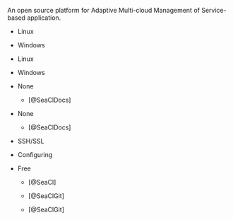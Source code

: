 
An open source platform for Adaptive Multi-cloud Management of Service-based application.


- Linux

- Windows



- Linux

- Windows



- None
    - [@SeaClDocs]










- None
    - [@SeaClDocs]


- SSH/SSL





- Configuring

















- Free
     - [@SeaCl]
     - [@SeaClGit]



     - [@SeaClGit]
